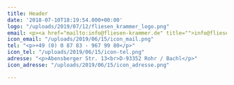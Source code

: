 ```yaml
---
title: Header
date: '2018-07-10T18:19:54.000+00:00'
logo: "/uploads/2019/07/12/fliesen_krammer_logo.png"
email: <p><a href="mailto:info@fliesen-krammer.de" title="">info@fliesen-krammer.de</a></p>
icon_email: "/uploads/2019/06/15/icon_mail.png"
tel: "<p>+49 (0) 0 87 83 - 967 99 80</p>"
icon_tel: "/uploads/2019/06/15/icon-tel.png"
adresse: "<p>Abensberger Str. 13<br>D-93352 Rohr / Bachl</p>"
icon_adresse: "/uploads/2019/06/15/icon_adresse.png"

---
```

